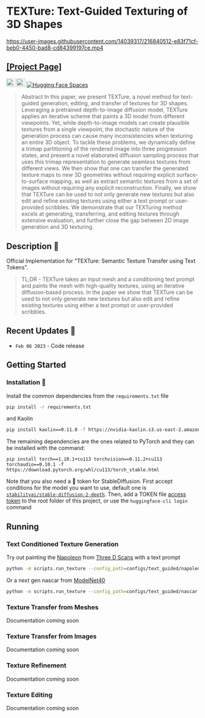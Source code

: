 # TEXTure: Text-Guided Texturing of 3D Shapes



https://user-images.githubusercontent.com/14039317/216840512-e83f71cf-beb0-4450-bad8-cd84399197ce.mp4


## [[Project Page]](https://texturepaper.github.io/TEXTurePaper/)

<a href="https://arxiv.org/abs/2302.01721"><img src="https://img.shields.io/badge/arXiv-2302.01721-b31b1b.svg" height=22.5></a>
<a href="https://opensource.org/licenses/MIT"><img src="https://img.shields.io/badge/License-MIT-yellow.svg" height=22.5></a>  [![Hugging Face Spaces](https://img.shields.io/badge/%F0%9F%A4%97%20Hugging%20Face-Spaces-blue)](https://huggingface.co/spaces/TEXTurePaper/TEXTure)

> Abstract
In this paper, we present TEXTure, a novel method for text-guided generation, editing, and transfer of textures for 3D shapes.
Leveraging a pretrained depth-to-image diffusion model, TEXTure applies an iterative scheme that paints a 3D model from different viewpoints. Yet, while depth-to-image models can create plausible textures from a single viewpoint, the stochastic nature of the generation process can cause many inconsistencies when texturing an entire 3D object.
To tackle these problems, we dynamically define a trimap
partitioning of the rendered image into three progression states, and present a novel elaborated diffusion sampling process that uses this trimap representation to generate seamless textures from different views.
We then show that one can transfer the generated texture maps to new 3D geometries without requiring explicit surface-to-surface mapping, as well as extract semantic textures from a set of images without requiring any explicit reconstruction.
Finally, we show that TEXTure can be used to not only generate new textures but also edit and refine existing textures using either a text prompt or user-provided scribbles.
We demonstrate that our TEXTuring method excels at generating, transferring, and editing textures through extensive evaluation, and further close the gap between 2D image generation and 3D texturing.

## Description :scroll:	
Official Implementation for "TEXTure: Semantic Texture Transfer using Text Tokens".

> TL;DR - TEXTure takes an input mesh and a conditioning text prompt and paints the mesh with high-quality textures, using an iterative diffusion-based process.
> In the paper we show that TEXTure can be used to not only generate new textures but also edit and refine existing textures using either a text prompt or user-provided scribbles.


## Recent Updates :newspaper:
* `Feb 06 2023` - Code release



## Getting Started


### Installation :floppy_disk:	
Install the common dependencies from the `requirements.txt` file
```bash
pip install -r requirements.txt
```

and Kaolin

```bash
pip install kaolin==0.11.0 -f https://nvidia-kaolin.s3.us-east-2.amazonaws.com/{TORCH_VER}_{CUDA_VER}.html
```

The remaining dependencies are the ones related to PyTorch and they can be installed with the command:
```
pip install torch==1.10.1+cu113 torchvision==0.11.2+cu113 torchaudio==0.10.1 -f https://download.pytorch.org/whl/cu113/torch_stable.html
```

Note that you also need a :hugs: token for StableDiffusion. 
First accept conditions for the model you want to use, default one is [`stabilityai/stable-diffusion-2-depth`]( https://huggingface.co/stabilityai/stable-diffusion-2-depth). Then, add a TOKEN file [access token](https://huggingface.co/settings/tokens) to the root folder of this project, or use the `huggingface-cli login` command


## Running

### Text Conditioned Texture Generation

Try out painting the [Napoleon](https://threedscans.com/nouveau-musee-national-de-monaco/napoleon-ler/) from [Three D Scans](https://threedscans.com/) with a text prompt 
```bash
python -m scripts.run_texture --config_path=configs/text_guided/napoleon.yaml
```
Or a next gen nascar from [ModelNet40](https://modelnet.cs.princeton.edu/)
```bash
python -m scripts.run_texture --config_path=configs/text_guided/nascar.yaml
```


### Texture Transfer from Meshes
Documentation coming soon

### Texture Transfer from Images
Documentation coming soon

### Texture Refinement
Documentation coming soon

### Texture Editing
Documentation coming soon
